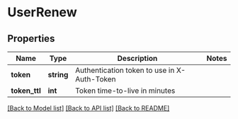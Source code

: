 # UserRenew

## Properties
Name | Type | Description | Notes
------------ | ------------- | ------------- | -------------
**token** | **string** | Authentication token to use in X-Auth-Token |
**token_ttl** | **int** | Token time-to-live in minutes |

[[Back to Model list]](../../README.md#documentation-for-models) [[Back to API list]](../../README.md#documentation-for-api-endpoints) [[Back to README]](../../README.md)


